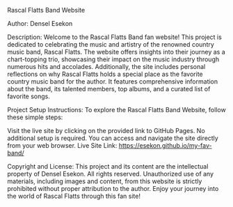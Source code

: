 Rascal Flatts Band Website

Author: Densel Esekon

Description:
Welcome to the Rascal Flatts Band fan website! This project is dedicated to celebrating the music and artistry of the renowned country music band, Rascal Flatts. The website offers insights into their journey as a chart-topping trio, showcasing their impact on the music industry through numerous hits and accolades. Additionally, the site includes personal reflections on why Rascal Flatts holds a special place as the favorite country music band for the author. It features comprehensive information about the band, its talented members, top albums, and a curated list of favorite songs.

Project Setup Instructions:
To explore the Rascal Flatts Band Website, follow these simple steps:

Visit the live site by clicking on the provided link to GitHub Pages.
No additional setup is required. You can access and navigate the site directly from your web browser.
Live Site Link: https://esekon.github.io/my-fav-band/

Copyright and License:
This project and its content are the intellectual property of Densel Esekon. All rights reserved. Unauthorized use of any materials, including images and content, from this website is strictly prohibited without proper attribution to the author. Enjoy your journey into the world of Rascal Flatts through this fan site!
